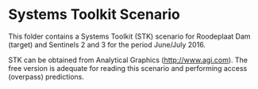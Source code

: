 # Systems Toolkit Scenario
This folder contains a Systems Toolkit (STK) scenario for Roodeplaat Dam (target) and Sentinels 2 and 3 for the period June/July 2016.

STK can be obtained from Analytical Graphics (http://www.agi.com). The free version is adequate for reading this scenario and performing access (overpass) predictions.
